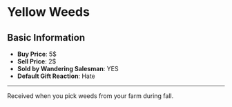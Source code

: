 # Yellow Weeds

## Basic Information

- **Buy Price**: 5$
- **Sell Price**: 2$
- **Sold by Wandering Salesman**: YES
- **Default Gift Reaction**: Hate

---
Received when you pick weeds from your farm during fall.
